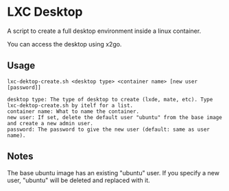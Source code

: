 LXC Desktop
===========

A script to create a full desktop environment inside a linux container.

You can access the desktop using x2go.


Usage
-----

    lxc-dektop-create.sh <desktop type> <container name> [new user [password]]

    desktop type: The type of desktop to create (lxde, mate, etc). Type lxc-dektop-create.sh by itelf for a list.
    container name: What to name the container.
    new user: If set, delete the default user "ubuntu" from the base image and create a new admin user.
    password: The password to give the new user (default: same as user name).

Notes
-----

The base ubuntu image has an existing "ubuntu" user. If you specify a new user, "ubuntu" will be deleted and replaced with it.
